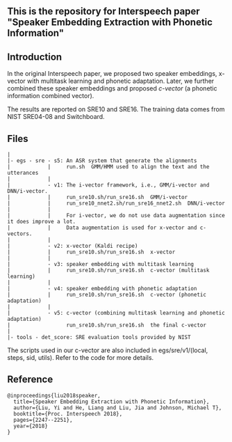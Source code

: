 ## This is the repository for Interspeech paper "Speaker Embedding Extraction with Phonetic Information"

## Introduction

In the original Interspeech paper, we proposed two speaker embeddings, x-vector with multitask learning and phonetic adaptation. Later, we further combined these speaker embeddings and proposed *c-vector* (a phonetic information combined vector). 

The results are reported on SRE10 and SRE16. The training data comes from NIST SRE04-08 and Switchboard.

## Files

```
|
|- egs - sre - s5: An ASR system that generate the alignments
|            |     run.sh  GMM/HMM used to align the text and the utterances
|            |
|            - v1: The i-vector framework, i.e., GMM/i-vector and DNN/i-vector. 
|            |     run_sre10.sh/run_sre16.sh  GMM/i-vector
|            |     run_sre10_nnet2.sh/run_sre16_nnet2.sh  DNN/i-vector
|            |    
|            |     For i-vector, we do not use data augmentation since it does improve a lot.
|            |     Data augmentation is used for x-vector and c-vectors. 
|            |
|            - v2: x-vector (Kaldi recipe)
|            |     run_sre10.sh/run_sre16.sh  x-vector
|            |
|            - v3: speaker embedding with multitask learning
|            |     run_sre10.sh/run_sre16.sh  c-vector (multitask learning)
|            |
|            - v4: speaker embedding with phonetic adaptation
|            |     run_sre10.sh/run_sre16.sh  c-vector (phonetic adaptation)
|            |     
|            - v5: c-vector (combining multitask learning and phonetic adaptation)
|                  run_sre10.sh/run_sre16.sh  the final c-vector
|
|- tools - det_score: SRE evaluation tools provided by NIST
```

The scripts used in our c-vector are also included in egs/sre/v1/(local, steps, sid, utils). Refer to the code for more details.

## Reference

```
@inproceedings{liu2018speaker,
  title={Speaker Embedding Extraction with Phonetic Information},
  author={Liu, Yi and He, Liang and Liu, Jia and Johnson, Michael T},
  booktitle={Proc. Interspeech 2018},
  pages={2247--2251},
  year={2018}
}
```

